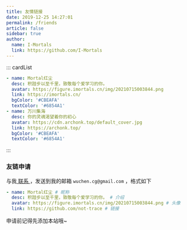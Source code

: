 ```yaml
---
title: 友情链接
date: 2019-12-25 14:27:01
permalink: /friends
article: false
sidebar: true
author: 
  name: I-Mortals
  link: https://github.com/I-Mortals
---
```

<!--
普通卡片列表容器，可用于友情链接、项目推荐、古诗词展示等。
cardList 后面可跟随一个数字表示每行最多显示多少个，选值范围1~4，默认3。在小屏时会根据屏幕宽度减少每行显示数量。
 - name: 麋鹿鲁哟
  desc: 大道至简，知易行难
  avatar: https://cdn.jsdelivr.net/gh/xugaoyi/image_store/blog/20200122153807.jpg # 可选
  link: https://www.cnblogs.com/miluluyo/ # 可选
  bgColor: '#CBEAFA' # 可选，默认var(--bodyBg)。颜色值有#号时请添加单引号
  textColor: '#6854A1' # 可选，默认var(--textColor)
-->

::: cardList

```yaml
- name: Mortal红尘
  desc: 积跬步以至千里，致敬每个爱学习的你。
  avatar: https://figure.imortals.cn/img/20210715003844.png
  link: https://imortals.cn/
  bgColor: '#CBEAFA'
  textColor: '#6854A1'
- name: 万川集海
  desc: 你的灵魂渴望着你的初心
  avatar: https://cdn.archonk.top/default_cover.jpg
  link: https://archonk.top/
  bgColor: '#CBEAFA'
  textColor: '#6854A1'
```

:::

### 友链申请

与我[ 联系 ](/about/#联系)，发送到我的邮箱 `wuchen.cg@gmail.com` ，格式如下

```yaml
- name: Mortal红尘 # 昵称
  desc: 积跬步以至千里，致敬每个爱学习的你。 # 介绍
  avatar: https://figure.imortals.cn/img/20210715003844.png # 头像
  link: https://github.com/not-trace # 链接
```

申请前记得先添加本站哦~
